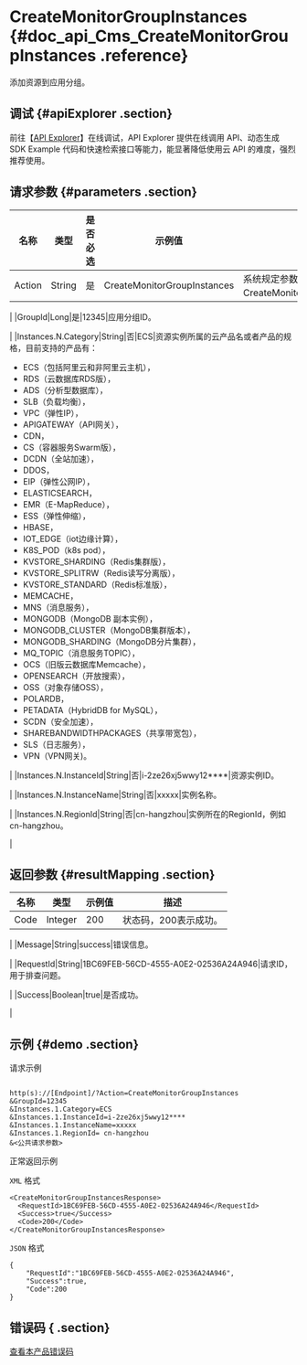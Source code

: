 # CreateMonitorGroupInstances {#doc_api_Cms_CreateMonitorGroupInstances .reference}

添加资源到应用分组。

## 调试 {#apiExplorer .section}

前往【[API Explorer](https://api.aliyun.com/#product=Cms&api=CreateMonitorGroupInstances)】在线调试，API Explorer 提供在线调用 API、动态生成 SDK Example 代码和快速检索接口等能力，能显著降低使用云 API 的难度，强烈推荐使用。

## 请求参数 {#parameters .section}

|名称|类型|是否必选|示例值|描述|
|--|--|----|---|--|
|Action|String|是|CreateMonitorGroupInstances|系统规定参数。取值：CreateMonitorGroupInstances。

 |
|GroupId|Long|是|12345|应用分组ID。

 |
|Instances.N.Category|String|否|ECS|资源实例所属的云产品名或者产品的规格，目前支持的产品有：

 -   ECS（包括阿里云和非阿里云主机），
-   RDS（云数据库RDS版），
-   ADS（分析型数据库），
-   SLB（负载均衡），
-   VPC（弹性IP），
-   APIGATEWAY（API网关），
-   CDN，
-   CS（容器服务Swarm版），
-   DCDN（全站加速），
-   DDOS，
-   EIP（弹性公网IP），
-   ELASTICSEARCH，
-   EMR（E-MapReduce），
-   ESS（弹性伸缩），
-   HBASE，
-   IOT\_EDGE（iot边缘计算），
-   K8S\_POD（k8s pod），
-   KVSTORE\_SHARDING（Redis集群版），
-   KVSTORE\_SPLITRW（Redis读写分离版），
-   KVSTORE\_STANDARD（Redis标准版），
-   MEMCACHE，
-   MNS（消息服务），
-   MONGODB（MongoDB 副本实例），
-   MONGODB\_CLUSTER（MongoDB集群版本），
-   MONGODB\_SHARDING（MongoDB分片集群），
-   MQ\_TOPIC（消息服务TOPIC），
-   OCS（旧版云数据库Memcache），
-   OPENSEARCH（开放搜索），
-   OSS（对象存储OSS），
-   POLARDB，
-   PETADATA（HybridDB for MySQL），
-   SCDN（安全加速），
-   SHAREBANDWIDTHPACKAGES（共享带宽包），
-   SLS（日志服务），
-   VPN（VPN网关\)。

 |
|Instances.N.InstanceId|String|否|i-2ze26xj5wwy12\*\*\*\*|资源实例ID。

 |
|Instances.N.InstanceName|String|否|xxxxx|实例名称。

 |
|Instances.N.RegionId|String|否|cn-hangzhou|实例所在的RegionId，例如cn-hangzhou。

 |

## 返回参数 {#resultMapping .section}

|名称|类型|示例值|描述|
|--|--|---|--|
|Code|Integer|200|状态码，200表示成功。

 |
|Message|String|success|错误信息。

 |
|RequestId|String|1BC69FEB-56CD-4555-A0E2-02536A24A946|请求ID，用于排查问题。

 |
|Success|Boolean|true|是否成功。

 |

## 示例 {#demo .section}

请求示例

``` {#request_demo}

http(s)://[Endpoint]/?Action=CreateMonitorGroupInstances
&GroupId=12345
&Instances.1.Category=ECS
&Instances.1.InstanceId=i-2ze26xj5wwy12****
&Instances.1.InstanceName=xxxxx
&Instances.1.RegionId= cn-hangzhou
&<公共请求参数>

```

正常返回示例

`XML` 格式

``` {#xml_return_success_demo}
<CreateMonitorGroupInstancesResponse>
  <RequestId>1BC69FEB-56CD-4555-A0E2-02536A24A946</RequestId>
  <Success>true</Success>
  <Code>200</Code>
</CreateMonitorGroupInstancesResponse>

```

`JSON` 格式

``` {#json_return_success_demo}
{
	"RequestId":"1BC69FEB-56CD-4555-A0E2-02536A24A946",
	"Success":true,
	"Code":200
}
```

## 错误码 { .section}

[查看本产品错误码](https://error-center.aliyun.com/status/product/Cms)

